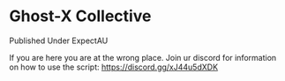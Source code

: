 # Ghost-X Collective
  Published Under ExpectAU
  
  If you are here you are at the wrong place.
  Join ur discord for information on how to use the script: https://discord.gg/xJ44u5dXDK
